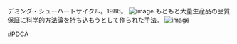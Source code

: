
デミング・シューハートサイクル。1986。
![image](https://gyazo.com/06c74a2cb9ea2d725636e2b9a39327c1/thumb/1000)
もともと大量生産品の品質保証に科学的方法論を持ち込もうとして作られた手法。
![image](https://gyazo.com/c1ab9c9d8e8bc3ca10d5c58e51f6dd9a/thumb/1000)

#PDCA
